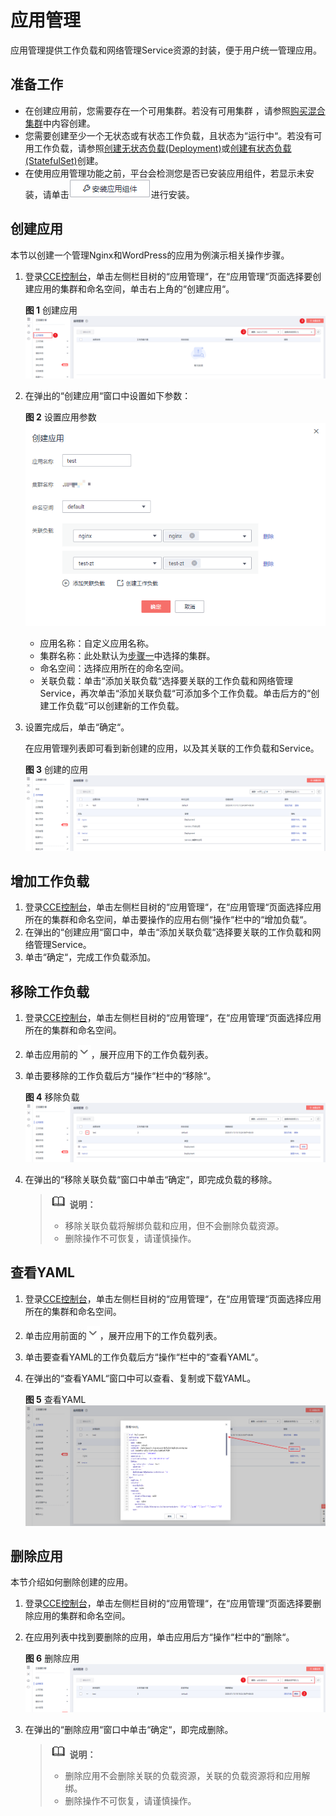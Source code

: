 # 应用管理<a name="cce_01_0235"></a>

应用管理提供工作负载和网络管理Service资源的封装，便于用户统一管理应用。

## 准备工作<a name="section5307165133219"></a>

-   在创建应用前，您需要存在一个可用集群。若没有可用集群 ，请参照[购买混合集群](购买混合集群.md)中内容创建。
-   您需要创建至少一个无状态或有状态工作负载，且状态为“运行中“。若没有可用工作负载，请参照[创建无状态负载\(Deployment\)](创建无状态负载(Deployment).md)或[创建有状态负载\(StatefulSet\)](创建有状态负载(StatefulSet).md)创建。
-   在使用应用管理功能之前，平台会检测您是否已安装应用组件，若显示未安装，请单击![](figures/zh-cn_image_0219306966.png)进行安装。

## 创建应用<a name="section787611511715"></a>

本节以创建一个管理Nginx和WordPress的应用为例演示相关操作步骤。

1.  <a name="li136571149356"></a>登录[CCE控制台](https://console.huaweicloud.com/cce2.0/?utm_source=helpcenter)，单击左侧栏目树的“应用管理“，在“应用管理“页面选择要创建应用的集群和命名空间，单击右上角的“创建应用“。

    **图 1**  创建应用<a name="fig127841821192212"></a>  
    ![](figures/创建应用.png "创建应用")

2.  在弹出的“创建应用“窗口中设置如下参数：

    **图 2**  设置应用参数<a name="fig1237952516588"></a>  
    ![](figures/设置应用参数.png "设置应用参数")

    -   应用名称：自定义应用名称。
    -   集群名称：此处默认为[步骤一](#li136571149356)中选择的集群。
    -   命名空间：选择应用所在的命名空间。
    -   关联负载：单击“添加关联负载“选择要关联的工作负载和网络管理Service，再次单击“添加关联负载“可添加多个工作负载。单击后方的“创建工作负载“可以创建新的工作负载。

3.  设置完成后，单击“确定“。

    在应用管理列表即可看到新创建的应用，以及其关联的工作负载和Service。

    **图 3**  创建的应用<a name="fig053791214318"></a>  
    ![](figures/创建的应用.png "创建的应用")


## 增加工作负载<a name="section47959461614"></a>

1.  登录[CCE控制台](https://console.huaweicloud.com/cce2.0/?utm_source=helpcenter)，单击左侧栏目树的“应用管理“，在“应用管理“页面选择应用所在的集群和命名空间，单击要操作的应用右侧“操作“栏中的“增加负载“。
2.  在弹出的“创建应用“窗口中，单击“添加关联负载“选择要关联的工作负载和网络管理Service。
3.  单击“确定“，完成工作负载添加。

## 移除工作负载<a name="section1910644291617"></a>

1.  登录[CCE控制台](https://console.huaweicloud.com/cce2.0/?utm_source=helpcenter)，单击左侧栏目树的“应用管理“，在“应用管理“页面选择应用所在的集群和命名空间。
2.  单击应用前的![](figures/zh-cn_image_0200664332.png)，展开应用下的工作负载列表。
3.  单击要移除的工作负载后方“操作“栏中的“移除“。

    **图 4**  移除负载<a name="fig215715811310"></a>  
    ![](figures/移除负载.png "移除负载")

4.  在弹出的“移除关联负载“窗口中单击“确定“，即完成负载的移除。

    >![](public_sys-resources/icon-note.gif) **说明：**   
    >-   移除关联负载将解绑负载和应用，但不会删除负载资源。  
    >-   删除操作不可恢复，请谨慎操作。  


## 查看YAML<a name="section717417200324"></a>

1.  登录[CCE控制台](https://console.huaweicloud.com/cce2.0/?utm_source=helpcenter)，单击左侧栏目树的“应用管理“，在“应用管理“页面选择应用所在的集群和命名空间。
2.  单击应用前面的![](figures/zh-cn_image_0200664817.png)，展开应用下的工作负载列表。
3.  单击要查看YAML的工作负载后方“操作“栏中的“查看YAML“。
4.  在弹出的“查看YAML“窗口中可以查看、复制或下载YAML。

    **图 5**  查看YAML<a name="fig1913813123620"></a>  
    ![](figures/查看YAML.png "查看YAML")


## 删除应用<a name="section1358353114136"></a>

本节介绍如何删除创建的应用。

1.  登录[CCE控制台](https://console.huaweicloud.com/cce2.0/?utm_source=helpcenter)，单击左侧栏目树的“应用管理“，在“应用管理“页面选择要删除应用的集群和命名空间。
2.  在应用列表中找到要删除的应用，单击应用后方“操作“栏中的“删除“。

    **图 6**  删除应用<a name="fig890882171215"></a>  
    ![](figures/删除应用.png "删除应用")

3.  在弹出的“删除应用“窗口中单击“确定“，即完成删除。

    >![](public_sys-resources/icon-note.gif) **说明：**   
    >-   删除应用不会删除关联的负载资源，关联的负载资源将和应用解绑。  
    >-   删除操作不可恢复，请谨慎操作。  


